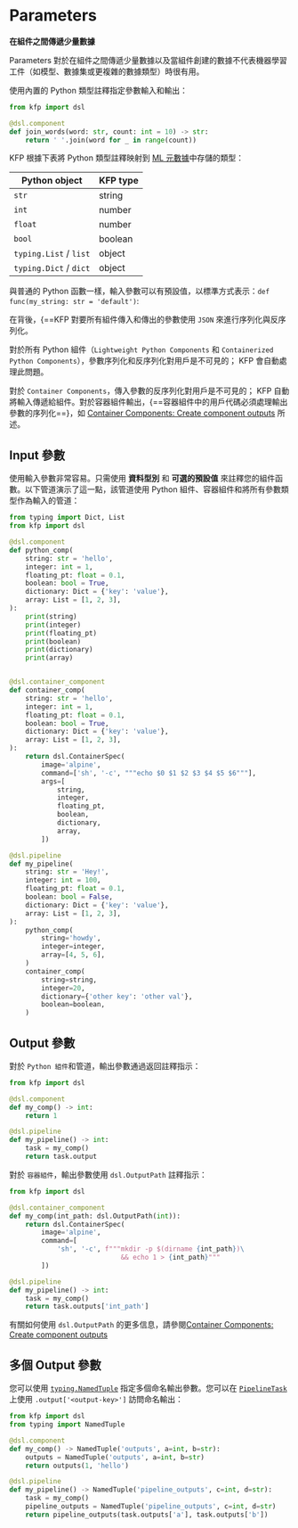 # Parameters

**在組件之間傳遞少量數據**

Parameters 對於在組件之間傳遞少量數據以及當組件創建的數據不代表機器學習工件（如模型、數據集或更複雜的數據類型）時很有用。

使用內置的 Python 類型註釋指定參數輸入和輸出：

```python
from kfp import dsl

@dsl.component
def join_words(word: str, count: int = 10) -> str:
    return ' '.join(word for _ in range(count))
```

KFP 根據下表將 Python 類型註釋映射到 [ML 元數據](https://github.com/google/ml-metadata)中存儲的類型：

|Python object	|KFP type|
|---------------|--------|
|`str`	|string|
|`int`	|number|
|`float`	|number|
|`bool`	|boolean|
|`typing.List` / `list`	|object|
|`typing.Dict` / `dict`	|object|

與普通的 Python 函數一樣，輸入參數可以有預設值，以標準方式表示：`def func(my_string: str = 'default')`:

在背後，{==KFP 對要所有組件傳入和傳出的參數使用 `JSON` 來進行序列化與反序列化。

對於所有 Python 組件（`Lightweight Python Components` 和 `Containerized Python Components`），參數序列化和反序列化對用戶是不可見的； KFP 會自動處理此問題。

對於 `Container Components`，傳入參數的反序列化對用戶是不可見的； KFP 自動將輸入傳遞給組件。對於容器組件輸出，{==容器組件中的用戶代碼必須處理輸出參數的序列化==}，如 [Container Components: Create component outputs](https://www.kubeflow.org/docs/components/pipelines/v2/components/container-components#create-component-outputs) 所述。

## Input 參數

使用輸入參數非常容易。只需使用 **資料型別** 和 **可選的預設值** 來註釋您的組件函數。以下管道演示了這一點，該管道使用 Python 組件、容器組件和將所有參數類型作為輸入的管道：

```python
from typing import Dict, List
from kfp import dsl

@dsl.component
def python_comp(
    string: str = 'hello',
    integer: int = 1,
    floating_pt: float = 0.1,
    boolean: bool = True,
    dictionary: Dict = {'key': 'value'},
    array: List = [1, 2, 3],
):
    print(string)
    print(integer)
    print(floating_pt)
    print(boolean)
    print(dictionary)
    print(array)


@dsl.container_component
def container_comp(
    string: str = 'hello',
    integer: int = 1,
    floating_pt: float = 0.1,
    boolean: bool = True,
    dictionary: Dict = {'key': 'value'},
    array: List = [1, 2, 3],
):
    return dsl.ContainerSpec(
        image='alpine',
        command=['sh', '-c', """echo $0 $1 $2 $3 $4 $5 $6"""],
        args=[
            string,
            integer,
            floating_pt,
            boolean,
            dictionary,
            array,
        ])

@dsl.pipeline
def my_pipeline(
    string: str = 'Hey!',
    integer: int = 100,
    floating_pt: float = 0.1,
    boolean: bool = False,
    dictionary: Dict = {'key': 'value'},
    array: List = [1, 2, 3],
):
    python_comp(
        string='howdy',
        integer=integer,
        array=[4, 5, 6],
    )
    container_comp(
        string=string,
        integer=20,
        dictionary={'other key': 'other val'},
        boolean=boolean,
    )
```

## Output 參數

對於 `Python 組件`和管道，輸出參數通過返回註釋指示：

```python
from kfp import dsl

@dsl.component
def my_comp() -> int:
    return 1

@dsl.pipeline
def my_pipeline() -> int:
    task = my_comp()
    return task.output
```

對於 `容器組件`，輸出參數使用 `dsl.OutputPath` 註釋指示：

```python
from kfp import dsl

@dsl.container_component
def my_comp(int_path: dsl.OutputPath(int)):
    return dsl.ContainerSpec(
        image='alpine',
        command=[
            'sh', '-c', f"""mkdir -p $(dirname {int_path})\
                            && echo 1 > {int_path}"""
        ])

@dsl.pipeline
def my_pipeline() -> int:
    task = my_comp()
    return task.outputs['int_path']
```

有關如何使用 `dsl.OutputPath` 的更多信息，請參閱[Container Components: Create component outputs](https://www.kubeflow.org/docs/components/pipelines/v2/components/container-components#create-component-outputs)

## 多個 Output 參數

您可以使用 [`typing.NamedTuple`](https://docs.python.org/3/library/typing.html#typing.NamedTuple) 指定多個命名輸出參數。您可以在 [`PipelineTask`](https://kubeflow-pipelines.readthedocs.io/en/master/source/dsl.html#kfp.dsl.PipelineTask) 上使用 `.output['<output-key>']` 訪問命名輸出：

```python
from kfp import dsl
from typing import NamedTuple

@dsl.component
def my_comp() -> NamedTuple('outputs', a=int, b=str):
    outputs = NamedTuple('outputs', a=int, b=str)
    return outputs(1, 'hello')

@dsl.pipeline
def my_pipeline() -> NamedTuple('pipeline_outputs', c=int, d=str):
    task = my_comp()
    pipeline_outputs = NamedTuple('pipeline_outputs', c=int, d=str)
    return pipeline_outputs(task.outputs['a'], task.outputs['b'])
```



